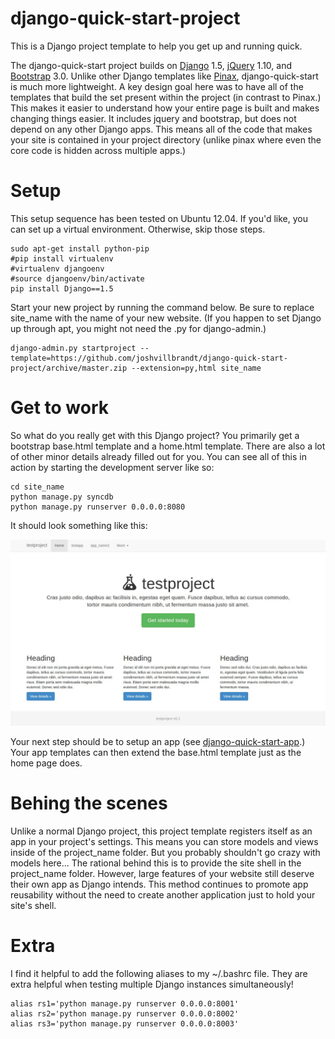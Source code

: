 django-quick-start-project
==================

This is a Django project template to help you get up and running quick.

The django-quick-start project builds on [Django](https://www.djangoproject.com/) 1.5, [jQuery](http://jquery.com/) 1.10, and [Bootstrap](http://getbootstrap.com/) 3.0. Unlike other Django templates like [Pinax](http://pinaxproject.com/), django-quick-start is much more lightweight. A key design goal here was to have all of the templates that build the set present within the project (in contrast to Pinax.) This makes it easier to understand how your entire page is built and makes changing things easier.
It includes jquery and bootstrap, but does not depend on any other Django apps. This means all of the code that makes your site is contained in your project directory (unlike pinax where even the core code is hidden across multiple apps.)

# Setup

This setup sequence has been tested on Ubuntu 12.04. If you'd like, you can set up a virtual environment. Otherwise, skip those steps.

    sudo apt-get install python-pip
    #pip install virtualenv
    #virtualenv djangoenv
    #source djangoenv/bin/activate
    pip install Django==1.5

Start your new project by running the command below. Be sure to replace site_name with the name of your new website. (If you happen to set Django up through apt, you might not need the .py for django-admin.)

    django-admin.py startproject --template=https://github.com/joshvillbrandt/django-quick-start-project/archive/master.zip --extension=py,html site_name

# Get to work

So what do you really get with this Django project? You primarily get a bootstrap base.html template and a home.html template. There are also a lot of other minor details already filled out for you. You can see all of this in action by starting the development server like so:

    cd site_name
    python manage.py syncdb
    python manage.py runserver 0.0.0.0:8080

It should look something like this:

![screenshot](screenshot.jpg)

Your next step should be to setup an app (see [django-quick-start-app](http://github.com/joshvillbrandt/django-quick-start-app).) Your app templates can then extend the base.html template just as the home page does.

# Behing the scenes

Unlike a normal Django project, this project template registers itself as an app in your project's settings. This means you can store models and views inside of the project_name folder. But you probably shouldn't go crazy with models here... The rational behind this is to provide the site shell in the project_name folder. However, large features of your website still deserve their own app as Django intends. This method continues to promote app reusability without the need to create another application just to hold your site's shell.

# Extra 

I find it helpful to add the following aliases to my ~/.bashrc file. They are extra helpful when testing multiple Django instances simultaneously!

    alias rs1='python manage.py runserver 0.0.0.0:8001'
    alias rs2='python manage.py runserver 0.0.0.0:8002'
    alias rs3='python manage.py runserver 0.0.0.0:8003'
